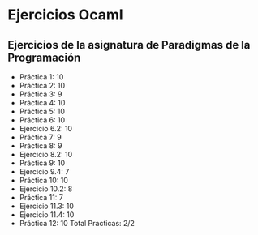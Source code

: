 # Ejercicios Ocaml
## Ejercicios de la asignatura de Paradigmas de la Programación

- Práctica 1: 10
- Práctica 2: 10
- Práctica 3: 9
- Práctica 4: 10
- Práctica 5: 10
- Práctica 6: 10
- Ejercicio 6.2: 10
- Práctica 7: 9
- Práctica 8: 9
- Ejercicio 8.2: 10
- Práctica 9: 10
- Ejercicio 9.4: 7
- Práctica 10: 10
- Ejercicio 10.2: 8
- Práctica 11: 7
- Ejercicio 11.3: 10
- Ejercicio 11.4: 10
- Práctica 12: 10
Total Practicas: 2/2
